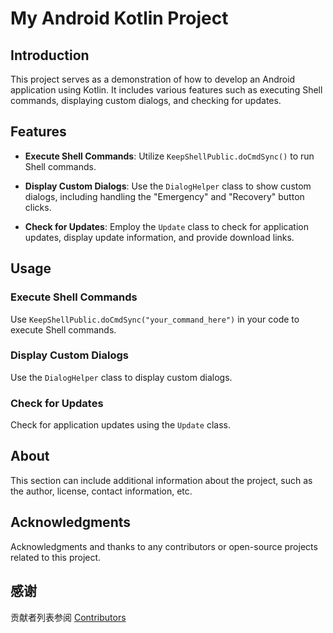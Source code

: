 # My Android Kotlin Project

## Introduction

This project serves as a demonstration of how to develop an Android application using Kotlin. It includes various features such as executing Shell commands, displaying custom dialogs, and checking for updates.

## Features

- **Execute Shell Commands**: Utilize `KeepShellPublic.doCmdSync()` to run Shell commands.

- **Display Custom Dialogs**: Use the `DialogHelper` class to show custom dialogs, including handling the "Emergency" and "Recovery" button clicks.

- **Check for Updates**: Employ the `Update` class to check for application updates, display update information, and provide download links.

## Usage

### Execute Shell Commands

Use `KeepShellPublic.doCmdSync("your_command_here")` in your code to execute Shell commands.

### Display Custom Dialogs

Use the `DialogHelper` class to display custom dialogs.

### Check for Updates

Check for application updates using the `Update` class.

## About

This section can include additional information about the project, such as the author, license, contact information, etc.

## Acknowledgments

Acknowledgments and thanks to any contributors or open-source projects related to this project.

## 感谢

贡献者列表参阅 [Contributors](https://github.com/liuran001/GJZS/graphs/contributors)
